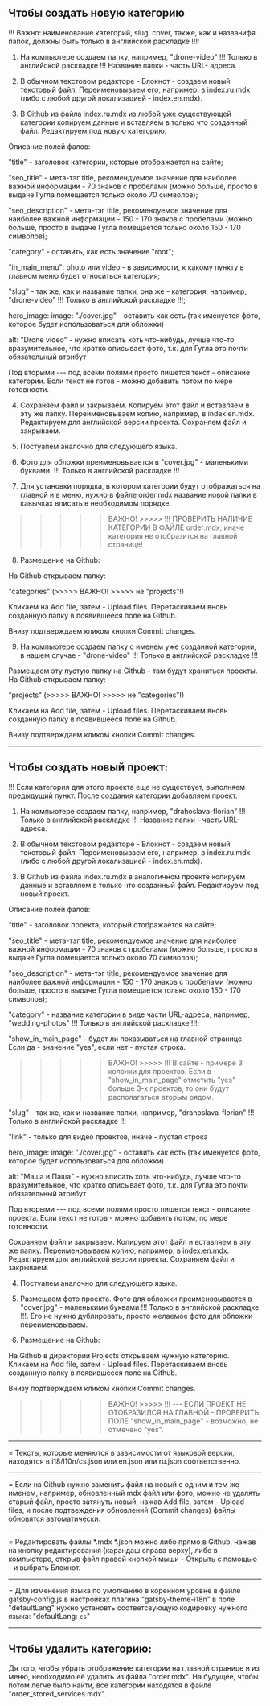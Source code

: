 Чтобы создать новую категорию
---
!!! Важно: наименование категорий, slug, cover, также, как и названифя папок, должны быть только в английской раскладке !!!: 

1) На компьютере создаем папку, например, "drone-video" !!! Только в английской раскладке !!! Название папки - часть URL- адреса.

2) В обычном текстовом редакторе - Блокнот - создаем новый текстовый файл. Переименовываем его, например, в index.ru.mdx (либо с любой другой локализацией - index.en.mdx).

3) В Github из файла index.ru.mdx из любой уже существующей категории копируем данные и вставляем в только что созданный файл. Редактируем под новую категорию.

Описание полей фалов:

"title" - заголовок категории, которые отображается на сайте; 

"seo_title" - мета-тэг title, рекомендуемое значение для наиболее важной информации - 70 знаков с пробелами (можно больше, просто в выдаче Гугла помещается только около 70 символов);

"seo_description" - мета-тэг title, рекомендуемое значение для наиболее важной информации - 150 - 170 знаков с пробелами (можно больше, просто в выдаче Гугла помещается только около 150 - 170 символов);

"category" - оставить, как есть значение "root";

"in_main_menu": photo или video - в зависимости, к какому пункту в главном меню будет относиться категория;

"slug" - так же, как и название папки, она же - категория, например, "drone-video" !!! Только в английской раскладке !!!;

hero_image:
  image: "./cover.jpg" - оставить как есть (так именуется фото, которое будет использоваться для обложки)
  
  alt: "Drone video" - нужно вписать хоть что-нибудь, лучше что-то вразумительное, что кратко описывает фото, т.к. для Гугла это почти обязательный атрибут
  

Под вторыми --- под всеми полями просто пишется текст - описание категории. Если текст не готов - можно добавить потом по мере готовности.

4) Сохраняем файл и закрываем. Копируем этот файл и вставляем в эту же папку. Переименовываем копию, например, в index.en.mdx. Редактируем для английской версии проекта. Сохраняем файл и закрываем.


5) Постуапем аналочно для следующего языка.


6) Фото для обложки преименовывается в "cover.jpg"  - маленькими буквами. !!! Только в английской раскладке !!! 


7) Для установки порядка, в котором категории будут отображаться на главной и в меню, нужно в файле order.mdx название новой папки в кавычках вписать в необходимом порядке.

>>>>> ВАЖНО! >>>>> !!! ПРОВЕРИТЬ НАЛИЧИЕ КАТЕГОРИИ В ФАЙЛЕ order.mdx, иначе категория не отобразится на главной странице!


8) Размещение на Github:

На Github открываем папку:

 "categories"  (>>>>> ВАЖНО! >>>>> не "projects"!) 
 
Кликаем на Add file, затем - Upload files. Перетаскиваем вновь созданную папку в появившееся поле на Github.

Внизу подтверждаем кликом кнопки Commit changes.

9) На компьютере создаем папку с именем уже созданной категории, в нашем случае - "drone-video" !!! Только в английской раскладке !!!

Размещаем эту пустую папку на Github - там будут храниться проекты. На Github открываем папку:

 "projects"  (>>>>> ВАЖНО! >>>>> не "categories"!) 
 
Кликаем на Add file, затем - Upload files. Перетаскиваем вновь созданную папку в появившееся поле на Github.

Внизу подтверждаем кликом кнопки Commit changes.

---

Чтобы создать новый проект: 
---

!!! Если категория для этого проекта еще не существует, выполняем предыдущий пункт. После создания категории добавляем проект.

1) На компьютере создаем папку, например, "drahoslava-florian" !!! Только в английской раскладке !!! Название папки - часть URL- адреса.

2) В обычном текстовом редакторе - Блокнот - создаем новый текстовый файл. Переименовываем его, например, в index.ru.mdx (либо с любой другой локализацией - index.en.mdx).

3) В Github из файла index.ru.mdx в аналогичном проекте копируем данные и вставляем в только что созданный файл. Редактируем под новый проект.


Описание полей фалов:

"title" - заголовок проекта, который отображается на сайте; 

"seo_title" - мета-тэг title, рекомендуемое значение для наиболее важной информации - 70 знаков с пробелами (можно больше, просто в выдаче Гугла помещается только около 70 символов); 

"seo_description" - мета-тэг title, рекомендуемое значение для наиболее важной информации - 150 - 170 знаков с пробелами (можно больше, просто в выдаче Гугла помещается только около 150 - 170 символов);

"category" - название категории в виде части URL-адреса, например, "wedding-photos" !!! Только в английской раскладке !!!;

"show_in_main_page" - будет ли показываться на главной странице. Если да - значение "yes", если нет - пустая строка.

>>>>> ВАЖНО! >>>>> !!! В сайте - примере 3 колонки для проектов. Если в "show_in_main_page" отметить "yes" больше 3-х проектов, то они будут располагаться вторым рядом.

"slug" - так же, как и название папки, например, "drahoslava-florian" !!! Только в английской раскладке !!!

"link" - только для видео проектов, иначе - пустая строка

hero_image:
  image: "./cover.jpg" - оставить как есть (так именуется фото, которое будет использоваться для обложки)
  
  alt: "Маша и Паша" - нужно вписать хоть что-нибудь, лучше что-то вразумительное, что кратко описывает фото, т.к. для Гугла это почти обязательный атрибут
  

Под вторыми --- под всеми полями просто пишется текст - описание проекта. Если текст не готов - можно добавить потом, по мере готовности.

Сохраняем файл и закрываем. Копируем этот файл и вставляем в эту же папку. Переименовываем копию, например, в index.en.mdx. Редактируем для английской версии проекта. Сохраняем файл и закрываем.


4) Постуапем аналочно для следующего языка.

5) Размещаем фото проекта. Фото для обложки преименовывается в "cover.jpg" - маленькими буквами !!! Только в английской раскладке !!!. Его не нужно дублировать, просто желаемое фото для обложки переименовываем.


6) Размещение на Github:

На Github в директории Projects открываем нужную категорию. Кликаем на Add file, затем - Upload files. Перетаскиваем вновь созданную папку в появившееся поле на Github.

Внизу подтверждаем кликом кнопки Commit changes.


>>>>> ВАЖНО! >>>>> !!! --- ЕСЛИ ПРОЕКТ НЕ ОТОБРАЗИЛСЯ НА ГЛАВНОЙ - ПРОВЕРИТЬ ПОЛЕ "show_in_main_page" - возможно, не отмечено "yes".

---

 = Тексты, которые меняются в зависимости от языковой версии, находятся в i18/l10n/cs.json или en.json или ru.json соответственно.

---

 = Если на Github нужно заменить файл на новый с одним и тем же именем, например, обновленный mdx файл или фото, можно не удалять старый файл, просто затянуть новый, нажав Add file, затем - Upload files, и после подтвеждения обновлений (Commit changes) файлы обновятся автоматически.

---

 = Редактировать файлы *.mdx *.json  можно либо прямо в Github, нажав на кнопку редактирования (карандаш справа верху), либо в компьютере, открыв файл правой кнопкой мыши - Открыть с помощью - и выбрать Блокнот.

---
 
= Для изменения языка по умолчанию в коренном уровне в файле gatsby-config.js в настройках плагина 
"gatsby-theme-i18n" в поле "defaultLang" нужно установть соответсвующую кодировку нужного языка: 
"defaultLang: `cs`"

---
Чтобы удалить категорию:
---
Дя того, чтобы убрать отображение категории на главной странице и из меню, необходимо её удалить из файла "order.mdx". На будущее, чтобы потом легче было найти, все категории находятся в файле "order_stored_services.mdx".